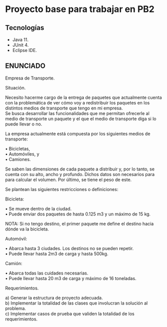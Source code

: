 # Proyecto base para trabajar en PB2

## Tecnologías
* Java 11.
* JUnit 4.
* Eclipse IDE.

## ENUNCIADO
Empresa de Transporte.  

Situación.  

Necesito hacerme cargo de la entrega de paquetes que actualmente cuenta con la problemática de ver cómo voy a redistribuir los paquetes en los distintos medios de transporte que tengo en mi empresa.  
Se busca desarrollar las funcionalidades que me permitan ofrecerle al medio de transporte un paquete y el que el medio de transporte diga si lo puede llevar o no.  

La empresa actualmente está compuesta por los siguientes medios de transporte:  

• Bicicletas,  
• Automóviles, y  
• Camiones.  

Se saben las dimensiones de cada paquete a distribuir y, por lo tanto, se cuenta con su alto, ancho y profundo. Dichos datos son necesarios para para calcular el volumen. Por último, se tiene el peso de este.  

Se plantean las siguientes restricciones o definiciones:  

Bicicleta:  

• Se mueve dentro de la ciudad.  
• Puede enviar dos paquetes de hasta 0.125 m3 y un máximo de 15 kg.  

NOTA: Si no tengo destino, el primer paquete me define el destino hacia dónde va la bicicleta.  

Automóvil:  

• Abarca hasta 3 ciudades. Los destinos no se pueden repetir.  
• Puede llevar hasta 2m3 de carga y hasta 500kg.  

Camión:  

• Abarca todas las cuidades necesarias.  
• Puede llevar hasta 20 m3 de carga y máximo de 16 toneladas.  

Requerimientos.  

a) Generar la estructura de proyecto adecuada.  
b) Implementar la totalidad de las clases que involucran la solución al problema.  
c) Implementar casos de prueba que validen la totalidad de los requerimientos.  
